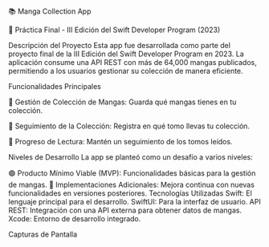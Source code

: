 📚 Manga Collection App

🚀 Práctica Final - III Edición del Swift Developer Program (2023)

Descripción del Proyecto
Esta app fue desarrollada como parte del proyecto final de la III Edición del Swift Developer Program en 2023. La aplicación consume una API REST con más de 64,000 mangas publicados, permitiendo a los usuarios gestionar su colección de manera eficiente.

Funcionalidades Principales

📖 Gestión de Colección de Mangas: Guarda qué mangas tienes en tu colección.

🔢 Seguimiento de la Colección: Registra en qué tomo llevas tu colección.


📘 Progreso de Lectura: Mantén un seguimiento de los tomos leídos.


Niveles de Desarrollo
La app se planteó como un desafío a varios niveles:

🟢 Producto Mínimo Viable (MVP): Funcionalidades básicas para la gestión de mangas.
🔧 Implementaciones Adicionales: Mejora continua con nuevas funcionalidades en versiones posteriores.
Tecnologías Utilizadas
Swift: El lenguaje principal para el desarrollo.
SwiftUI: Para la interfaz de usuario.
API REST: Integración con una API externa para obtener datos de mangas.
Xcode: Entorno de desarrollo integrado.

Capturas de Pantalla
